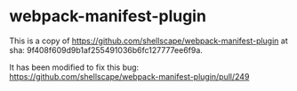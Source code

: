 # webpack-manifest-plugin

This is a copy of https://github.com/shellscape/webpack-manifest-plugin
at sha: 9f408f609d9b1af255491036b6fc127777ee6f9a.

It has been modified to fix this bug: https://github.com/shellscape/webpack-manifest-plugin/pull/249
